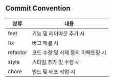 ## Commit Convention
|분류|내용|
|------|---|
|feat|기능 및 레이아웃 추가 시|
|fix|버그 해결 시|
|refactor|코드 수정 및 삭제 등의 리팩토링 시|
|style|스타일 추가 및 수정 시|
|chore|빌드 및 배포 작업 시|

